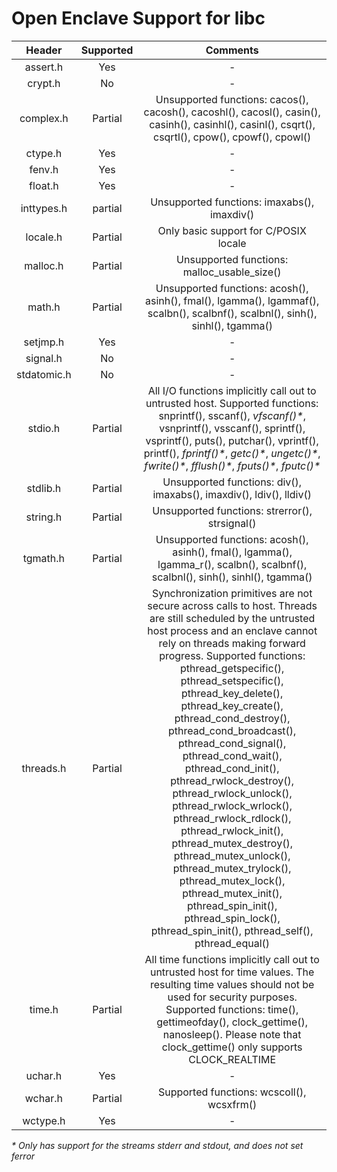 # Open Enclave Support for libc

Header | Supported | Comments |
:---:|:---:|:---:|
assert.h | Yes | - |
crypt.h | No | - |
complex.h | Partial | Unsupported functions: cacos(), cacosh(), cacoshl(), cacosl(), casin(), casinh(), casinhl(), casinl(), csqrt(), csqrtl(), cpow(), cpowf(), cpowl() |
ctype.h | Yes | - |
fenv.h | Yes | - |
float.h | Yes | - |
inttypes.h | partial | Unsupported functions: imaxabs(), imaxdiv()|
locale.h | Partial | Only basic support for C/POSIX locale |
malloc.h | Partial | Unsupported functions: malloc_usable_size() |
math.h | Partial | Unsupported functions: acosh(), asinh(), fmal(), lgamma(), lgammaf(), scalbn(), scalbnf(), scalbnl(), sinh(), sinhl(), tgamma() |
setjmp.h | Yes | - |
signal.h | No | - |
stdatomic.h | No | - |
stdio.h | Partial | All I/O functions implicitly call out to untrusted host. Supported functions: snprintf(), sscanf(),  _vfscanf()*_, vsnprintf(), vsscanf(), sprintf(), vsprintf(), puts(), putchar(), vprintf(), printf(), _fprintf()*_, _getc()*_, _ungetc()*_, _fwrite()*_, _fflush()*_, _fputs()*_, _fputc()*_ |
stdlib.h | Partial | Unsupported functions: div(), imaxabs(), imaxdiv(), ldiv(), lldiv() |
string.h | Partial | Unsupported functions: strerror(), strsignal() |
tgmath.h | Partial | Unsupported functions: acosh(), asinh(), fmal(), lgamma(), lgamma_r(), scalbn(), scalbnf(), scalbnl(), sinh(), sinhl(), tgamma() |
threads.h | Partial | Synchronization primitives are not secure across calls to host. Threads are still scheduled by the untrusted host process and an enclave cannot rely on threads making forward progress. Supported functions: pthread_getspecific(), pthread_setspecific(), pthread_key_delete(), pthread_key_create(), pthread_cond_destroy(), pthread_cond_broadcast(), pthread_cond_signal(), pthread_cond_wait(), pthread_cond_init(), pthread_rwlock_destroy(), pthread_rwlock_unlock(), pthread_rwlock_wrlock(), pthread_rwlock_rdlock(), pthread_rwlock_init(), pthread_mutex_destroy(), pthread_mutex_unlock(), pthread_mutex_trylock(), pthread_mutex_lock(), pthread_mutex_init(),  pthread_spin_init(), pthread_spin_lock(), pthread_spin_init(), pthread_self(), pthread_equal() |
time.h | Partial | All time functions implicitly call out to untrusted host for time values. The resulting time values should not be used for security purposes. Supported functions: time(), gettimeofday(), clock_gettime(), nanosleep(). Please note that clock_gettime() only supports CLOCK_REALTIME  |
uchar.h | Yes | - |
wchar.h | Partial | Supported functions: wcscoll(), wcsxfrm() |
wctype.h | Yes | - |

_* Only has support for the streams stderr and stdout, and does not set ferror_
